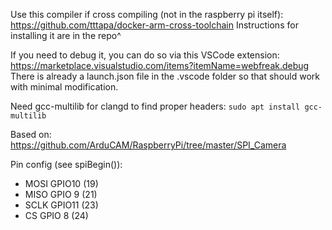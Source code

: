 Use this compiler if cross compiling (not in the raspberry pi itself):
https://github.com/tttapa/docker-arm-cross-toolchain
Instructions for installing it are in the repo^

If you need to debug it, you can do so via this VSCode extension: https://marketplace.visualstudio.com/items?itemName=webfreak.debug
There is already a launch.json file in the .vscode folder so that should work with minimal modification.

Need gcc-multilib for clangd to find proper headers:
`sudo apt install gcc-multilib`

Based on: https://github.com/ArduCAM/RaspberryPi/tree/master/SPI_Camera

Pin config (see spiBegin()):
- MOSI GPIO10 (19)
- MISO GPIO 9 (21)
- SCLK GPIO11 (23)
- CS GPIO 8 (24)
